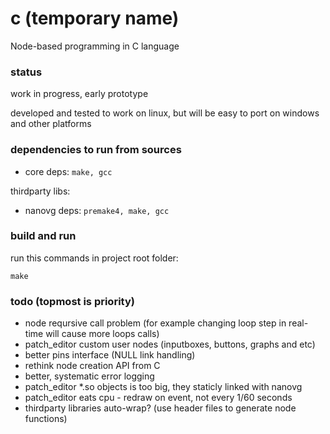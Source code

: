 # c (temporary name)
Node-based programming in C language

### status
work in progress, early prototype

developed and tested to work on linux, but will be easy to port on windows and other platforms

### dependencies to run from sources
- core deps: ```make, gcc```

thirdparty libs:
- nanovg deps: ```premake4, make, gcc```

### build and run
run this commands in project root folder:
```
make
```

### todo (topmost is priority)
- node reqursive call problem (for example changing loop step in real-time will cause more loops calls)
- patch_editor custom user nodes (inputboxes, buttons, graphs and etc)
- better pins interface (NULL link handling)
- rethink node creation API from C
- better, systematic error logging
- patch_editor *.so objects is too big, they staticly linked with nanovg
- patch_editor eats cpu - redraw on event, not every 1/60 seconds
- thirdparty libraries auto-wrap? (use header files to generate node functions)
